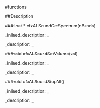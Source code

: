 #functions


<!--
_visible: True_
_advanced: True_
-->

##Description





<!----------------------------------------------------------------------------->

###float * ofxALSoundGetSpectrum(nBands)

<!--
_syntax: ofxALSoundGetSpectrum(nBands)_
_name: ofxALSoundGetSpectrum_
_returns: float *_
_returns_description: _
_parameters: int nBands_
_version_started: _
_version_deprecated: _
_summary: _
_constant: False_
_static: False_
_visible: True_
_advanced: False_
-->

_inlined_description: _







_description: _







<!----------------------------------------------------------------------------->

###void ofxALSoundSetVolume(vol)

<!--
_syntax: ofxALSoundSetVolume(vol)_
_name: ofxALSoundSetVolume_
_returns: void_
_returns_description: _
_parameters: float vol_
_version_started: _
_version_deprecated: _
_summary: _
_constant: False_
_static: False_
_visible: True_
_advanced: False_
-->

_inlined_description: _







_description: _







<!----------------------------------------------------------------------------->

###void ofxALSoundStopAll()

<!--
_syntax: ofxALSoundStopAll()_
_name: ofxALSoundStopAll_
_returns: void_
_returns_description: _
_parameters: _
_version_started: _
_version_deprecated: _
_summary: _
_constant: False_
_static: False_
_visible: True_
_advanced: False_
-->

_inlined_description: _







_description: _







<!----------------------------------------------------------------------------->

